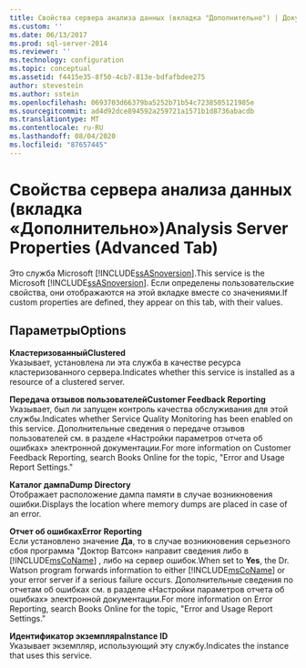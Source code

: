 ```yaml
---
title: Свойства сервера анализа данных (вкладка "Дополнительно") | Документация Майкрософт
ms.custom: ''
ms.date: 06/13/2017
ms.prod: sql-server-2014
ms.reviewer: ''
ms.technology: configuration
ms.topic: conceptual
ms.assetid: f4415e35-8f50-4cb7-813e-bdfafbdee275
author: stevestein
ms.author: sstein
ms.openlocfilehash: 0693703d66379ba5252b71b54c7238505121985e
ms.sourcegitcommit: ad4d92dce894592a259721a1571b1d8736abacdb
ms.translationtype: MT
ms.contentlocale: ru-RU
ms.lasthandoff: 08/04/2020
ms.locfileid: "87657445"
---
```

# <a name="analysis-server-properties-advanced-tab"></a><span data-ttu-id="92914-102">Свойства сервера анализа данных (вкладка «Дополнительно»)</span><span class="sxs-lookup"><span data-stu-id="92914-102">Analysis Server Properties (Advanced Tab)</span></span>
  <span data-ttu-id="92914-103">Это служба Microsoft [!INCLUDE[ssASnoversion](../../includes/ssasnoversion-md.md)].</span><span class="sxs-lookup"><span data-stu-id="92914-103">This service is the Microsoft [!INCLUDE[ssASnoversion](../../includes/ssasnoversion-md.md)].</span></span> <span data-ttu-id="92914-104">Если определены пользовательские свойства, они отображаются на этой вкладке вместе со значениями.</span><span class="sxs-lookup"><span data-stu-id="92914-104">If custom properties are defined, they appear on this tab, with their values.</span></span>  
  
## <a name="options"></a><span data-ttu-id="92914-105">Параметры</span><span class="sxs-lookup"><span data-stu-id="92914-105">Options</span></span>  
 <span data-ttu-id="92914-106">**Кластеризованный**</span><span class="sxs-lookup"><span data-stu-id="92914-106">**Clustered**</span></span>  
 <span data-ttu-id="92914-107">Указывает, установлена ли эта служба в качестве ресурса кластеризованного сервера.</span><span class="sxs-lookup"><span data-stu-id="92914-107">Indicates whether this service is installed as a resource of a clustered server.</span></span>  
  
 <span data-ttu-id="92914-108">**Передача отзывов пользователей**</span><span class="sxs-lookup"><span data-stu-id="92914-108">**Customer Feedback Reporting**</span></span>  
 <span data-ttu-id="92914-109">Указывает, был ли запущен контроль качества обслуживания для этой службы.</span><span class="sxs-lookup"><span data-stu-id="92914-109">Indicates whether Service Quality Monitoring has been enabled on this service.</span></span> <span data-ttu-id="92914-110">Дополнительные сведения о передаче отзывов пользователей см. в разделе «Настройки параметров отчета об ошибках» электронной документации.</span><span class="sxs-lookup"><span data-stu-id="92914-110">For more information on Customer Feedback Reporting, search Books Online for the topic, "Error and Usage Report Settings."</span></span>  
  
 <span data-ttu-id="92914-111">**Каталог дампа**</span><span class="sxs-lookup"><span data-stu-id="92914-111">**Dump Directory**</span></span>  
 <span data-ttu-id="92914-112">Отображает расположение дампа памяти в случае возникновения ошибки.</span><span class="sxs-lookup"><span data-stu-id="92914-112">Displays the location where memory dumps are placed in case of an error.</span></span>  
  
 <span data-ttu-id="92914-113">**Отчет об ошибках**</span><span class="sxs-lookup"><span data-stu-id="92914-113">**Error Reporting**</span></span>  
 <span data-ttu-id="92914-114">Если установлено значение **Да**, то в случае возникновения серьезного сбоя программа "Доктор Ватсон» направит сведения либо в [!INCLUDE[msCoName](../../includes/msconame-md.md)] , либо на сервер ошибок.</span><span class="sxs-lookup"><span data-stu-id="92914-114">When set to **Yes**, the Dr. Watson program forwards information to either [!INCLUDE[msCoName](../../includes/msconame-md.md)] or your error server if a serious failure occurs.</span></span> <span data-ttu-id="92914-115">Дополнительные сведения по отчетам об ошибках см. в разделе «Настройки параметров отчета об ошибках» электронной документации.</span><span class="sxs-lookup"><span data-stu-id="92914-115">For more information on Error Reporting, search Books Online for the topic, "Error and Usage Report Settings."</span></span>  
  
 <span data-ttu-id="92914-116">**Идентификатор экземпляра**</span><span class="sxs-lookup"><span data-stu-id="92914-116">**Instance ID**</span></span>  
 <span data-ttu-id="92914-117">Указывает экземпляр, использующий эту службу.</span><span class="sxs-lookup"><span data-stu-id="92914-117">Indicates the instance that uses this service.</span></span>  
  
  
